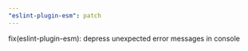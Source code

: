 ```yaml
---
"eslint-plugin-esm": patch
---
```


fix(eslint-plugin-esm): depress unexpected error messages in console
